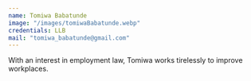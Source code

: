 ```yaml
---
name: Tomiwa Babatunde
image: "/images/tomiwaBabatunde.webp"
credentials: LLB
mail: "tomiwa_babatunde@gmail.com"
---
```


With an interest in employment law, Tomiwa works tirelessly to improve workplaces.